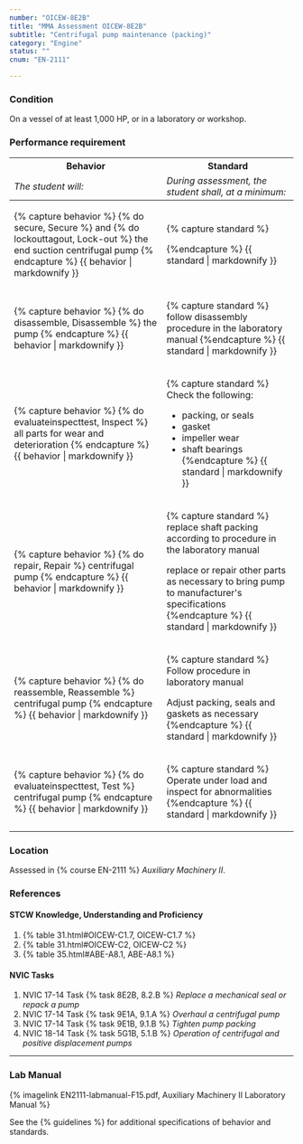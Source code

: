 ```yaml
---
number: "OICEW-8E2B"
title: "MMA Assessment OICEW-8E2B"
subtitle: "Centrifugal pump maintenance (packing)"
category: "Engine"
status: ""
cnum: "EN-2111"

---
```

### Condition

On a vessel of at least 1,000 HP, or in a laboratory or workshop.

### Performance requirement 

<table width='100%' class='Guidelines'>
 <thead>
 <tr>
     <th class='thirty'>Behavior</th>
     <th class='seventy'>Standard</th>
 </tr>
 <tr>
     <td><em>The student will:</em></td>
     <td><em>During assessment, the student shall, at a minimum:</em></td>
 </tr>
 </thead>
 <tbody>
 

<tr><td>

{% capture behavior %}
{% do secure, Secure %} and {% do lockouttagout, Lock-out %} the end suction centrifugal pump
{% endcapture %}
{{ behavior | markdownify }}

</td><td>

{% capture standard %}

{%endcapture %}
{{ standard | markdownify }}

</td></tr>



<tr><td>

{% capture behavior %}
{% do disassemble, Disassemble %} the pump
{% endcapture %}
{{ behavior | markdownify }}

</td><td>

{% capture standard %}
follow disassembly procedure in the laboratory manual
{%endcapture %}
{{ standard | markdownify }}

</td></tr>



<tr><td>

{% capture behavior %}
{% do evaluateinspecttest, Inspect %} all parts for wear and deterioration
{% endcapture %}
{{ behavior | markdownify }}

</td><td>

{% capture standard %}
Check the following:

  * packing, or seals
  * gasket
  * impeller wear
  * shaft bearings
{%endcapture %}
{{ standard | markdownify }}

</td></tr>



<tr><td>

{% capture behavior %}
{% do repair, Repair %} centrifugal pump
{% endcapture %}
{{ behavior | markdownify }}

</td><td>

{% capture standard %}
replace shaft packing according to procedure in the laboratory manual

replace or repair other parts as necessary to bring pump to manufacturer's specifications
{%endcapture %}
{{ standard | markdownify }}

</td></tr>



<tr><td>

{% capture behavior %}
{% do reassemble, Reassemble %} centrifugal pump
{% endcapture %}
{{ behavior | markdownify }}

</td><td>

{% capture standard %}
Follow procedure in laboratory manual

Adjust packing, seals and gaskets as necessary
{%endcapture %}
{{ standard | markdownify }}

</td></tr>



<tr><td>

{% capture behavior %}
{% do evaluateinspecttest, Test %} centrifugal pump
{% endcapture %}
{{ behavior | markdownify }}

</td><td>

{% capture standard %}
Operate under load and inspect for abnormalities
{%endcapture %}
{{ standard | markdownify }}

</td></tr>



 </tbody>
 </table>

### Location

Assessed in  {% course  EN-2111 %}  *Auxiliary Machinery II*.

### References

#### STCW Knowledge, Understanding and Proficiency


1. {% table 31.html#OICEW-C1.7, OICEW-C1.7 %}
1. {% table 31.html#OICEW-C2, OICEW-C2 %}
1. {% table 35.html#ABE-A8.1, ABE-A8.1 %}


#### NVIC Tasks




1. NVIC 17-14 Task {% task 8E2B, 8.2.B %} *Replace a mechanical seal or repack a pump*
1. NVIC 17-14 Task {% task 9E1A, 9.1.A %} *Overhaul a centrifugal pump*
1. NVIC 17-14 Task {% task 9E1B, 9.1.B %} *Tighten pump packing*
1. NVIC 18-14 Task {% task 5G1B, 5.1.B %} *Operation of centrifugal and positive displacement pumps*



***

### Lab Manual

{% imagelink EN2111-labmanual-F15.pdf, Auxiliary Machinery II Laboratory Manual %}



See the {% guidelines %} for additional specifications of behavior and standards.